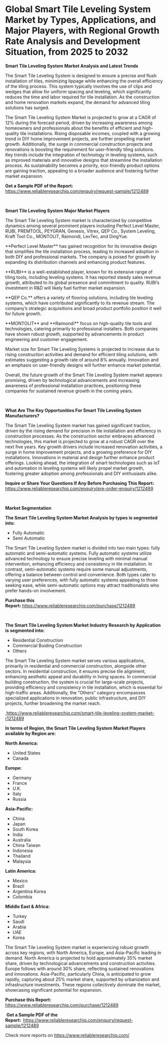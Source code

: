 <p><h1>Global Smart Tile Leveling System Market by Types, Applications, and Major Players, with Regional Growth Rate Analysis and Development Situation, from 2025 to 2032</h1></p><p><strong>Smart Tile Leveling System Market Analysis and Latest Trends</strong></p>
<p><p>The Smart Tile Leveling System is designed to ensure a precise and flush installation of tiles, minimizing lippage while enhancing the overall efficiency of the tiling process. This system typically involves the use of clips and wedges that allow for uniform spacing and leveling, which significantly reduces the time and labor required for tile installation. As the construction and home renovation markets expand, the demand for advanced tiling solutions has surged.</p><p>The Smart Tile Leveling System Market is projected to grow at a CAGR of 12% during the forecast period, driven by increasing awareness among homeowners and professionals about the benefits of efficient and high-quality tile installations. Rising disposable incomes, coupled with a growing trend in DIY home improvement projects, are further propelling market growth. Additionally, the surge in commercial construction projects and renovations is boosting the requirement for user-friendly tiling solutions. Key trends include the integration of technology in leveling systems, such as improved materials and innovative designs that streamline the installation process. As sustainability becomes a priority, eco-friendly product options are gaining traction, appealing to a broader audience and fostering further market expansion.</p></p>
<p><strong>Get a Sample PDF of the Report:&nbsp;</strong> <a href="https://www.reliableresearchiq.com/enquiry/request-sample/1212489?utm_campaign=3058&utm_medium=2&utm_source=Github&utm_content=ia&utm_term=24032025&utm_id=smart-tile-leveling-system">https://www.reliableresearchiq.com/enquiry/request-sample/1212489</a></p>
<p>&nbsp;</p>
<p><strong>Smart Tile Leveling System Major Market Players</strong></p>
<p><p>The Smart Tile Leveling System market is characterized by competitive dynamics among several prominent players including Perfect Level Master, RUBI, PREMTOOL, PEYGRAN, Genesis, Vitrex, QEP Co., System Leveling, Kraft Tool Co., MONTOLIT, Raimondi, LevTec, and DingYue. </p><p>**Perfect Level Master** has gained recognition for its innovative design that simplifies the tile installation process, leading to increased adoption in both DIY and professional markets. The company is poised for growth by expanding its distribution channels and enhancing product features.</p><p>**RUBI** is a well-established player, known for its extensive range of tiling tools, including leveling systems. It has reported steady sales revenue growth, attributed to its global presence and commitment to quality. RUBI’s investment in R&D will likely fuel further market expansion.</p><p>**QEP Co.** offers a variety of flooring solutions, including tile leveling systems, which have contributed significantly to its revenue stream. The company’s strategic acquisitions and broad product portfolio position it well for future growth.</p><p>**MONTOLIT** and **Raimondi** focus on high-quality tile tools and technologies, catering primarily to professional installers. Both companies have shown robust growth, supported by advancements in product engineering and customer engagement.</p><p>Market size for Smart Tile Leveling Systems is projected to increase due to rising construction activities and demand for efficient tiling solutions, with estimates suggesting a growth rate of around 8% annually. Innovation and an emphasis on user-friendly designs will further enhance market potential.</p><p>Overall, the future growth of the Smart Tile Leveling System market appears promising, driven by technological advancements and increasing awareness of professional installation practices, positioning these companies for sustained revenue growth in the coming years.</p></p>
<p>&nbsp;</p>
<p><strong>What Are The Key Opportunities For Smart Tile Leveling System Manufacturers?</strong></p>
<p><p>The Smart Tile Leveling System market has gained significant traction, driven by the rising demand for precision in tile installation and efficiency in construction processes. As the construction sector embraces advanced technologies, this market is projected to grow at a robust CAGR over the next five years. Key growth drivers include increased renovation activities, a surge in home improvement projects, and a growing preference for DIY installations. Innovations in material and design further enhance product offerings. Looking ahead, the integration of smart technologies such as IoT and automation in leveling systems will likely propel market growth, fostering greater adoption among professionals and DIY enthusiasts alike.</p></p>
<p><strong>Inquire or Share Your Questions If Any Before Purchasing This Report:</strong> <a href="https://www.reliableresearchiq.com/enquiry/pre-order-enquiry/1212489?utm_campaign=3058&utm_medium=2&utm_source=Github&utm_content=ia&utm_term=24032025&utm_id=smart-tile-leveling-system">https://www.reliableresearchiq.com/enquiry/pre-order-enquiry/1212489</a></p>
<p>&nbsp;</p>
<p><strong>Market Segmentation</strong></p>
<p><strong>The Smart Tile Leveling System Market Analysis by types is segmented into:</strong></p>
<p><ul><li>Fully Automatic</li><li>Semi Automatic</li></ul></p>
<p><p>The Smart Tile Leveling System market is divided into two main types: fully automatic and semi-automatic systems. Fully automatic systems utilize advanced technology to ensure precise leveling with minimal manual intervention, enhancing efficiency and consistency in tile installation. In contrast, semi-automatic systems require some manual adjustments, offering a balance between control and convenience. Both types cater to varying user preferences, with fully automatic systems appealing to those seeking ease, while semi-automatic options may attract traditionalists who prefer hands-on involvement.</p></p>
<p><strong>Purchase this Report:&nbsp;</strong><a href="https://www.reliableresearchiq.com/purchase/1212489?utm_campaign=3058&utm_medium=2&utm_source=Github&utm_content=ia&utm_term=24032025&utm_id=smart-tile-leveling-system">https://www.reliableresearchiq.com/purchase/1212489</a></p>
<p>&nbsp;</p>
<p><strong>The Smart Tile Leveling System Market Industry Research by Application is segmented into:</strong></p>
<p><ul><li>Residential Construction</li><li>Commercial Buiding Construction</li><li>Others</li></ul></p>
<p><p>The Smart Tile Leveling System market serves various applications, primarily in residential and commercial construction, alongside other sectors. In residential construction, it ensures precise tile alignment, enhancing aesthetic appeal and durability in living spaces. In commercial building construction, the system is crucial for large-scale projects, providing efficiency and consistency in tile installation, which is essential for high-traffic areas. Additionally, the "Others" category encompasses specialized applications in renovation, public infrastructure, and DIY projects, further broadening the market reach.</p></p>
<p><a href="https://www.reliableresearchiq.com/smart-tile-leveling-system-market-r1212489?utm_campaign=3058&utm_medium=2&utm_source=Github&utm_content=ia&utm_term=24032025&utm_id=smart-tile-leveling-system">&nbsp;https://www.reliableresearchiq.com/smart-tile-leveling-system-market-r1212489</a></p>
<p><strong>In terms of Region, the Smart Tile Leveling System Market Players available by Region are:</strong></p>
<p>
    <p> <strong> North America: </strong>
        <ul>
            <li>United States</li>
            <li>Canada</li>
        </ul>
        </p> 
    <p> <strong> Europe: </strong>
        <ul>
            <li>Germany</li>
            <li>France</li>
            <li>U.K.</li>
            <li>Italy</li>
            <li>Russia</li>
        </ul>
        </p> 
    <p> <strong> Asia-Pacific: </strong>
        <ul>
            <li>China</li>
            <li>Japan</li>
            <li>South Korea</li>
            <li>India</li>
            <li>Australia</li>
            <li>China Taiwan</li>
            <li>Indonesia</li>
            <li>Thailand</li>
            <li>Malaysia</li>
        </ul>
        </p> 
    <p> <strong> Latin America: </strong>
        <ul>
            <li>Mexico</li>
            <li>Brazil</li>
            <li>Argentina Korea</li>
            <li>Colombia</li>
        </ul>
        </p> 
    <p> <strong> Middle East & Africa: </strong>
        <ul>
            <li>Turkey</li>
            <li>Saudi</li>
            <li>Arabia</li>
            <li>UAE</li>
            <li>Korea</li>
        </ul>
    </p>
    </p>
<p><p>The Smart Tile Leveling System market is experiencing robust growth across key regions, with North America, Europe, and Asia-Pacific leading in demand. North America is projected to hold approximately 35% market share, driven by technological advancements and construction activities. Europe follows with around 30% share, reflecting sustained renovations and innovations. Asia-Pacific, particularly China, is anticipated to grow rapidly, capturing about 25% market share, supported by urbanization and infrastructure investments. These regions collectively dominate the market, showcasing significant potential for expansion.</p></p>
<p><strong>Purchase this Report: </strong><a href="https://www.reliableresearchiq.com/purchase/1212489?utm_campaign=3058&utm_medium=2&utm_source=Github&utm_content=ia&utm_term=24032025&utm_id=smart-tile-leveling-system">https://www.reliableresearchiq.com/purchase/1212489</a></p>
<p>&nbsp;<strong>Get a Sample PDF of the Report:&nbsp;&nbsp;</strong><a href="https://www.reliableresearchiq.com/enquiry/request-sample/1212489?utm_campaign=3058&utm_medium=2&utm_source=Github&utm_content=ia&utm_term=24032025&utm_id=smart-tile-leveling-system">https://www.reliableresearchiq.com/enquiry/request-sample/1212489</a></p>
<p><strong></strong></p>
<p>Check more reports on <a href="https://www.reliableresearchiq.com/?utm_campaign=3058&utm_medium=2&utm_source=Github&utm_content=ia&utm_term=24032025&utm_id=smart-tile-leveling-system">https://www.reliableresearchiq.com/</a></p>